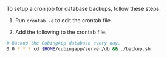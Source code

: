 To setup a cron job for database backups, follow these steps.

1. Run `crontab -e` to edit the crontab file.

2. Add the following to the crontab file.
```bash
# Backup the CubingApp database every day.
0 0 * * * cd $HOME/cubingapp/server/db && ./backup.sh
```
